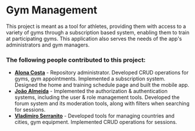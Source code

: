 ﻿# Gym Management

This project is meant as a tool for athletes, providing them with access to a variety of gyms through a subscription based system, enabling them to train at participating gyms. This application also serves the needs of the app's administrators and gym managers.



### The following people contributed to this project:

- **[Alona Costa](https://github.com/alonacosta)** - Repository administrator. Developed CRUD operations for gyms, gym appointments. Implemented a subscription system. Designed the home and training schedule page and built the mobile app.
- **[João Almeida](https://github.com/04ramalmeida)** - Implemented the authorization & authentication systems, including the user & role management tools. Developed the forum system and its moderation tools, along with filters when searching for sessions.
- **[Vladimiro Serranito](https://github.com/vladimiro-fs)** - Developed tools for managing countries and cities, gym equipment. Implemented CRUD operations for sessions.